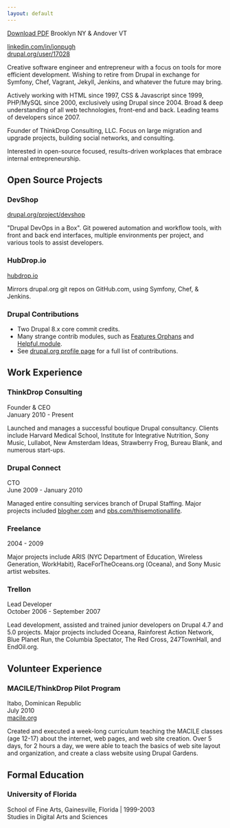 ```yaml
---
layout: default
---
```

<a class='download' href='/jonpugh.cv.pdf'>Download PDF</a>
Brooklyn NY & Andover VT

[linkedin.com/in/jonpugh](http://linkedin.com/in/jonpugh) <br/>
[drupal.org/user/17028](http://drupal.org/user/17028)

Creative software engineer and entrepreneur with a focus on tools for more efficient development.  Wishing to retire from Drupal in exchange for Symfony, Chef, Vagrant, Jekyll, Jenkins, and whatever the future may bring.

Actively working with HTML since 1997, CSS & Javascript since 1999, PHP/MySQL since 2000, exclusively using Drupal since 2004.  Broad & deep understanding of all web technologies, front-end and back.  Leading teams of developers since 2007.

Founder of ThinkDrop Consulting, LLC. Focus on large migration and upgrade projects, building social networks, and consulting.

Interested in open-source focused, results-driven workplaces that embrace internal entrepreneurship.

Open Source Projects
--------------------

### DevShop

[drupal.org/project/devshop](http://drupal.org/project/devshop)

"Drupal DevOps in a Box".  Git powered automation and workflow tools, with front and back end interfaces, multiple environments per project, and various tools to assist developers.

### HubDrop.io

[hubdrop.io](http://hubdrop.io)

Mirrors drupal.org git repos on GitHub.com, using Symfony, Chef, & Jenkins.

### Drupal Contributions

- Two Drupal 8.x core commit credits.
- Many strange contrib modules, such as [Features Orphans](https://drupal.org/user/17028) and [Helpful.module](https://drupal.org/project/helpful).
- See [drupal.org profile page](https://drupal.org/user/17028) for a full list of contributions.


Work Experience
---------------

### ThinkDrop Consulting
Founder & CEO <br />
January 2010 - Present

Launched and manages a successful boutique Drupal consultancy.  Clients include Harvard Medical School,
Institute for Integrative Nutrition, Sony Music, Lullabot, New Amsterdam Ideas, Strawberry Frog, Bureau Blank, and numerous start-ups.

### Drupal Connect
CTO <br />
June 2009 - January 2010

Managed entire consulting services branch of Drupal Staffing.   Major projects included [blogher.com](http://blogher.com) and [pbs.com/thisemotionallife](http://pbs.com/thisemotionallife).

### Freelance
2004 - 2009

Major projects include ARIS (NYC Department of Education, Wireless Generation, WorkHabit), RaceForTheOceans.org (Oceana), and Sony Music artist websites.

### Trellon
Lead Developer <br/>
October 2006 - September 2007

Lead development, assisted and trained junior developers on Drupal 4.7 and 5.0 projects.  Major projects included Oceana, Rainforest Action Network, Blue Planet Run, the Columbia Spectator, The Red Cross, 247TownHall, and EndOil.org.

Volunteer Experience
--------------------

### MACILE/ThinkDrop Pilot Program
Itabo, Dominican Republic <br />
July 2010 <br />
[macile.org](http://macile.org)

Created and executed a week-long curriculum teaching the MACILE classes (age 12-17) about the internet, web pages, and web site creation.  Over 5 days, for 2 hours a day, we were able to teach the basics of web site layout and organization, and create a class website using Drupal Gardens.


Formal Education
----------------

### University of Florida
School of Fine Arts, Gainesville, Florida | 1999-2003 <br />
Studies in Digital Arts and Sciences

